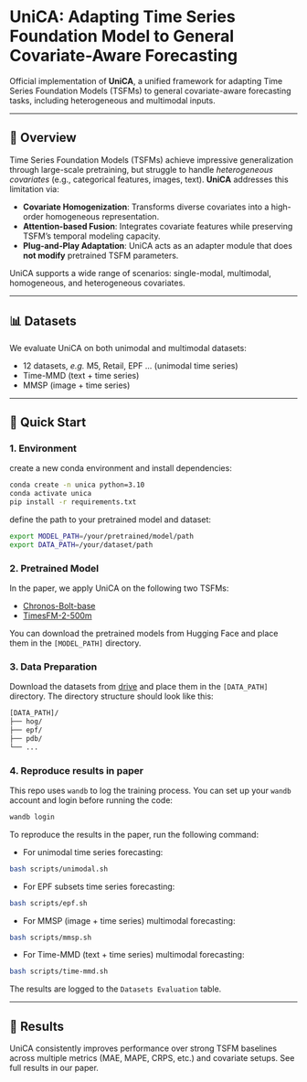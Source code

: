 # UniCA: Adapting Time Series Foundation Model to General Covariate-Aware Forecasting

Official implementation of **UniCA**, a unified framework for adapting Time Series Foundation Models (TSFMs) to
general covariate-aware forecasting tasks, including heterogeneous and multimodal inputs.

---

## 🧠 Overview

Time Series Foundation Models (TSFMs) achieve impressive generalization through large-scale pretraining, but struggle to
handle *heterogeneous covariates* (e.g., categorical features, images, text). **UniCA** addresses this limitation via:

* **Covariate Homogenization**: Transforms diverse covariates into a high-order homogeneous representation.
* **Attention-based Fusion**: Integrates covariate features while preserving TSFM’s temporal modeling capacity.
* **Plug-and-Play Adaptation**: UniCA acts as an adapter module that does **not modify** pretrained TSFM parameters.

UniCA supports a wide range of scenarios: single-modal, multimodal, homogeneous, and heterogeneous covariates.

---


## 📊 Datasets

We evaluate UniCA on both unimodal and multimodal datasets:

* 12 datasets, _e.g._ M5, Retail, EPF ... (unimodal time series)
* Time-MMD (text + time series)
* MMSP (image + time series)

---

## 🚀 Quick Start

### 1. Environment

create a new conda environment and install dependencies:

```bash
conda create -n unica python=3.10
conda activate unica
pip install -r requirements.txt
```

define the path to your pretrained model and dataset:

```bash
export MODEL_PATH=/your/pretrained/model/path
export DATA_PATH=/your/dataset/path
```

### 2. Pretrained Model

In the paper, we apply UniCA on the following two TSFMs:

- [Chronos-Bolt-base](https://huggingface.co/amazon/chronos-bolt-base)
- [TimesFM-2-500m](https://huggingface.co/google/timesfm-2.0-500m-pytorch)

You can download the pretrained models from Hugging Face and place them in the `[MODEL_PATH]` directory.


### 3. Data Preparation

Download the datasets from [drive](https://drive.google.com/file/d/166YnyeFcVYKXNL8MyU2cp6jd9cAnSaIH/view) and place them in the `[DATA_PATH]` directory. The directory structure should
look like this:

```bash
[DATA_PATH]/
├── hog/
├── epf/
├── pdb/
└── ...
```

### 4. Reproduce results in paper

This repo uses `wandb` to log the training process. You can set up your `wandb` account and login before running the
code:

```bash
wandb login
```

To reproduce the results in the paper, run the following command:

- For unimodal time series forecasting:

```bash
bash scripts/unimodal.sh
```

- For EPF subsets time series forecasting:

```bash
bash scripts/epf.sh
```

- For MMSP (image + time series) multimodal forecasting:

```bash
bash scripts/mmsp.sh
```

- For Time-MMD (text + time series) multimodal forecasting:

```bash
bash scripts/time-mmd.sh
```

The results are logged to the `Datasets Evaluation` table.


---

## 🧪 Results

UniCA consistently improves performance over strong TSFM baselines across multiple metrics (MAE, MAPE, CRPS, etc.) and
covariate setups. See full results in our paper.


